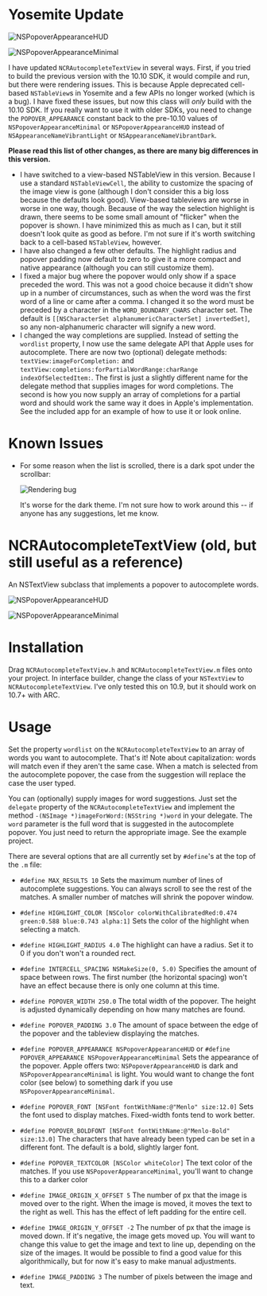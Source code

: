 Yosemite Update
===

![NSPopoverAppearanceHUD](http://i.imgur.com/2OzegJf.png)

![NSPopoverAppearanceMinimal](http://i.imgur.com/GBcKfoY.png)

I have updated `NCRAutocompleteTextView` in several ways. First, if you tried to build the previous version with the 10.10 SDK, it would compile and run, but there were rendering issues. This is because Apple deprecated cell-based `NSTableView`s in Yosemite and a few APIs no longer worked (which is a bug). I have fixed these issues, but now this class will *only* build with the 10.10 SDK. If you really want to use it with older SDKs, you need to change the `POPOVER_APPEARANCE` constant back to the pre-10.10 values of `NSPopoverAppearanceMinimal` or `NSPopoverAppearanceHUD` instead of `NSAppearanceNameVibrantLight` or `NSAppearanceNameVibrantDark`.

**Please read this list of other changes, as there are many big differences in this version.**

- I have switched to a view-based NSTableView in this version. Because I use a standard `NSTableViewCell`, the ability to customize the spacing of the image view is gone (although I don't consider this a big loss because the defaults look good). View-based tableviews are worse in worse in one way, though. Because of the way the selection highlight is drawn, there seems to be some small amount of "flicker" when the popover is shown. I have minimized this as much as I can, but it still doesn't look quite as good as before. I'm not sure if it's worth switching back to a cell-based `NSTableView`, however.
- I have also changed a few other defaults. The highlight radius and popover padding now default to zero to give it a more compact and native appearance (although you can still customize them).
- I fixed a major bug where the popover would only show if a space preceded the word. This was not a good choice because it didn't show up in a number of circumstances, such as when the word was the first word of a line or came after a comma. I changed it so the word must be preceded by a character in the `WORD_BOUNDARY_CHARS` character set. The default is `[[NSCharacterSet alphanumericCharacterSet] invertedSet]`, so any non-alphanumeric character will signify a new word.
- I changed the way completions are supplied. Instead of setting the `wordlist` property, I now use the same delegate API that Apple uses for autocomplete. There are now two (optional) delegate methods: `textView:imageForCompletion:` and `textView:completions:forPartialWordRange:charRange indexOfSelectedItem:`. The first is just a slightly different name for the delegate method that supplies images for word completions. The second is how you now supply an array of completions for a partial word and should work the same way it does in Apple's implementation. See the included app for an example of how to use it or look online.

Known Issues
===
- For some reason when the list is scrolled, there is a dark spot under the scrollbar:
  
  ![Rendering bug](http://i.imgur.com/Kl1lYQI.png)
      
  It's worse for the dark theme. I'm not sure how to work around this -- if anyone has any suggestions, let me know.

NCRAutocompleteTextView (old, but still useful as a reference)
=======================

An NSTextView subclass that implements a popover to autocomplete words.

![NSPopoverAppearanceHUD](http://i.imgur.com/jypp1UW.png)

![NSPopoverAppearanceMinimal](http://i.imgur.com/3v36oFC.png)

Installation
===
Drag `NCRAutocompleteTextView.h` and `NCRAutocompleteTextView.m` files onto your project. In interface builder, change the class of your `NSTextView` to `NCRAutocompleteTextView`. I've only tested this on 10.9, but it should work on 10.7+ with ARC.

Usage
===
Set the property `wordlist` on the `NCRAutocompleteTextView` to an array of words you want to autocomplete. That's it! Note about capitalization: words will match even if they aren't the same case. When a match is selected from the autocomplete popover, the case from the suggestion will replace the case the user typed.

You can (optionally) supply images for word suggestions. Just set the `delegate` property of the `NCRAutocompleteTextView` and implement the method `-(NSImage *)imageForWord:(NSString *)word` in your delegate. The `word` parameter is the full word that is suggested in the autocomplete popover. You just need to return the appropriate image. See the example project.

There are several options that are all currently set by `#define`'s at the top of the `.m` file:
+ `#define MAX_RESULTS 10`
Sets the maximum number of lines of autocomplete suggestions. You can always scroll to see the rest of the matches. A smaller number of matches will shrink the popover window.

+ `#define HIGHLIGHT_COLOR [NSColor colorWithCalibratedRed:0.474 green:0.588 blue:0.743 alpha:1]`
Sets the color of the highlight when selecting a match.

+ `#define HIGHLIGHT_RADIUS 4.0`
The highlight can have a radius. Set it to 0 if you don't won't a rounded rect.

+ `#define INTERCELL_SPACING NSMakeSize(0, 5.0)`
Specifies the amount of space between rows. The first number (the horizontal spacing) won't have an effect because there is only one column at this time.

+ `#define POPOVER_WIDTH 250.0`
The total width of the popover. The height is adjusted dynamically depending on how many matches are found.

+ `#define POPOVER_PADDING 3.0`
The amount of space between the edge of the popover and the tableview displaying the matches.

+ `#define POPOVER_APPEARANCE NSPopoverAppearanceHUD` or `#define POPOVER_APPEARANCE NSPopoverAppearanceMinimal`
Sets the appearance of the popover. Apple offers two: `NSPopoverAppearanceHUD` is dark and `NSPopoverAppearanceMinimal` is light. You would want to change the font color (see below) to something dark if you use `NSPopoverAppearanceMinimal`.

+ `#define POPOVER_FONT [NSFont fontWithName:@"Menlo" size:12.0]`
Sets the font used to display matches. Fixed-width fonts tend to work better.

+ `#define POPOVER_BOLDFONT [NSFont fontWithName:@"Menlo-Bold" size:13.0]`
The characters that have already been typed can be set in a different font. The default is a bold, slightly larger font.

+ `#define POPOVER_TEXTCOLOR [NSColor whiteColor]`
The text color of the matches. If you use `NSPopoverAppearanceMinimal`, you'll want to change this to a darker color

+ `#define IMAGE_ORIGIN_X_OFFSET 5`
The number of px that the image is moved over to the right. When the image is moved, it moves the text to the right as well. This has the effect of left padding for the entire cell.

+ `#define IMAGE_ORIGIN_Y_OFFSET -2`
The number of px that the image is moved down. If it's negative, the image gets moved up. You will want to change this value to get the image and text to line up, depending on the size of the images. It would be possible to find a good value for this algorithmically, but for now it's easy to make manual adjustments.

+ `#define IMAGE_PADDING 3`
The number of pixels between the image and text.
